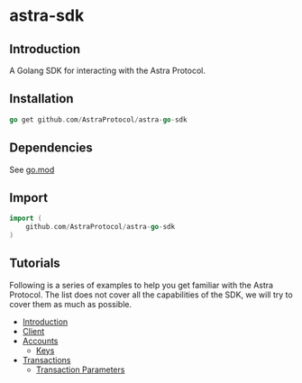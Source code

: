 # astra-sdk

## Introduction

A Golang SDK for interacting with the Astra Protocol.

## Installation

```go
go get github.com/AstraProtocol/astra-go-sdk
```

## Dependencies

See [go.mod](./../go.mod)


## Import

```go
import (
    github.com/AstraProtocol/astra-go-sdk
)
```
 
## Tutorials

Following is a series of examples to help you get familiar with the Astra Protocol. The list does not cover all the
capabilities of the SDK, we will try to cover them as much as possible.

* [Introduction](./intro.md)
* [Client](./client.md)
* [Accounts]()
    * [Keys](./keys.md)
* [Transactions](tutorials/docs/transactions)
    * [Transaction Parameters](tutorials/docs/transactions/params.md)